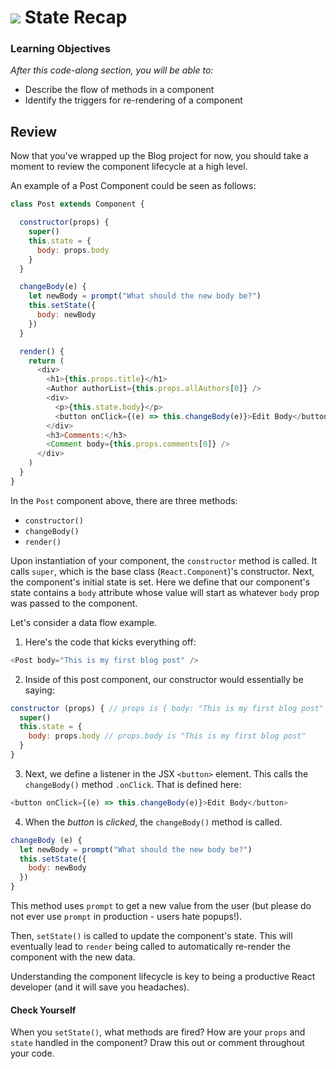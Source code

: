 # ![](https://ga-dash.s3.amazonaws.com/production/assets/logo-9f88ae6c9c3871690e33280fcf557f33.png) State Recap


### Learning Objectives
*After this code-along section, you will be able to:*
* Describe the flow of methods in a component
* Identify the triggers for re-rendering of a component

## Review

Now that you've wrapped up the Blog project for now, you should take a moment to review the component lifecycle at a high level.

An example of a Post Component could be seen as follows:

```js
class Post extends Component {

  constructor(props) {
    super()
    this.state = {
      body: props.body
    }
  }

  changeBody(e) {
    let newBody = prompt("What should the new body be?")
    this.setState({
      body: newBody
    })
  }

  render() {
    return (
      <div>
        <h1>{this.props.title}</h1>
        <Author authorList={this.props.allAuthors[0]} />
        <div>
          <p>{this.state.body}</p>
          <button onClick={(e) => this.changeBody(e)}>Edit Body</button>
        </div>
        <h3>Comments:</h3>
        <Comment body={this.props.comments[0]} />
      </div>
    )
  }
}
```

In the `Post` component above, there are three methods:

- `constructor()`
- `changeBody()`
- `render()`

Upon instantiation of your component, the `constructor` method is called. It calls `super`, which is the base class (`React.Component`)'s constructor. Next, the component's initial state is set. Here we define that our component's state contains a `body` attribute whose value will start as whatever `body` prop was passed to the component.

Let's consider a data flow example.

1. Here's the code that kicks everything off:

  ```js
  <Post body="This is my first blog post" />
  ```

2. Inside of this post component, our constructor would essentially be saying:

  ```js
  constructor (props) { // props is { body: "This is my first blog post" }
    super()
    this.state = {
      body: props.body // props.body is "This is my first blog post"
    }
  }
  ```

3. Next, we define a listener in the JSX `<button>` element. This calls the `changeBody()` method `.onClick`. That is defined here:

  ```js
  <button onClick={(e) => this.changeBody(e)}>Edit Body</button>
  ```

4. When the _button_ is _clicked_, the `changeBody()` method is called.

  ```js
  changeBody (e) {
    let newBody = prompt("What should the new body be?")
    this.setState({
      body: newBody
    })
  }
  ```

  This method uses `prompt` to get a new value from the user (but please do not ever use `prompt` in production - users hate popups!).

  Then, `setState()` is called to update the component's state.  This will eventually lead to `render` being called to automatically re-render the component with the new data.

Understanding the component lifecycle is key to being a productive React developer (and it will save you headaches).

#### Check Yourself

When you `setState()`, what methods are fired? How are your `props` and `state` handled in the component? Draw this out or comment throughout your code.
